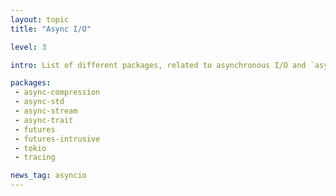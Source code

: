 ```yaml
---
layout: topic
title: "Async I/O"

level: 3

intro: List of different packages, related to asynchronous I/O and `async/await`

packages:
 - async-compression
 - async-std
 - async-stream
 - async-trait
 - futures
 - futures-intrusive
 - tokio
 - tracing

news_tag: asyncio
---
```

